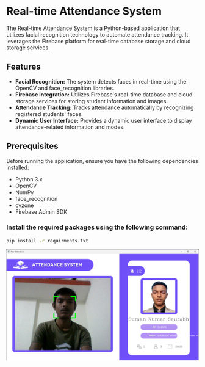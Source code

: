 # Real-time Attendance System

The Real-time Attendance System is a Python-based application that utilizes facial recognition technology to automate attendance tracking. It leverages the Firebase platform for real-time database storage and cloud storage services.

## Features

- **Facial Recognition:** The system detects faces in real-time using the OpenCV and face_recognition libraries.
- **Firebase Integration:** Utilizes Firebase's real-time database and cloud storage services for storing student information and images.
- **Attendance Tracking:** Tracks attendance automatically by recognizing registered students' faces.
- **Dynamic User Interface:** Provides a dynamic user interface to display attendance-related information and modes.

## Prerequisites

Before running the application, ensure you have the following dependencies installed:

- Python 3.x
- OpenCV
- NumPy
- face_recognition
- cvzone
- Firebase Admin SDK

### Install the required packages using the following command:

```bash
pip install -r requirments.txt
```
![Screenshot](/screenshot.png)